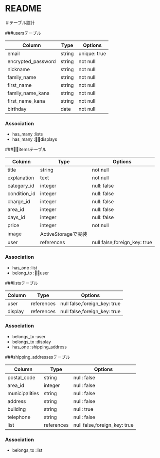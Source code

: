 # README

＃テーブル設計

###usersテーブル 

| Column              | Type       | Options            |
| ------------------- | ---------- | ------------------ |
| email               | string     | unique: true       | ←重複したemailは保存できないようにするため
| encrypted_password  | string     | not null           |
| nickname            | string     | not null           |
| family_name         | string     | not null           |
| first_name          | string     | not null           |
| family_name_kana    | string     | not null           |
| first_name_kana     | string     | not null           |
| birthday            | date       | not null           |


### Association

- has_many :lists
- has_many :displays


###itemsテーブル

| Column       | Type               | Options            |
| -------------| ------------------ | ------------------ |
| title        | string             | not null           |
| explanation  | text               | not null           |
| category_id  | integer            | null: false        |
| condition_id | integer            | null: false        |  
| charge_id    | integer            | null: false        |
| area_id      | integer            | null: false        |
| days_id      | integer            | null: false        |
| price        | integer             | not null           |
| image        | ActiveStorageで実装 |                    |
| user         | references         | null false,foreign_key: true |

### Association

- has_one :list
- belong_to :user
<!-- １対多数 -->

###listsテーブル

| Column        | Type        | Options    |
|-------------- | ------------| ---------- |
| user          | references  | null false,foreign_key: true |
| display       | references  | null false,foreign_key: true |

### Association

- belongs_to :user
- belongs_to :display
- has_one    :shipping_address

<!-- 一対一 -->

###shipping_addressesテーブル

| Column           | Type        | Options       |
|----------------- | ----------- | ------------- |
| postal_code      | string      | null: false   |←ActiveHashを用いての実装
| area_id          | integer     | null: false   |
| municipalities   | string      | null: false   |
| address          | string      | null: false   |
| building         | string      | null: true    |
| telephone        | string      | null: false   |
| list             | references  | null false,foreign_key: true |

### Association

- belongs_to :list
<!-- 一対一 -->


<!-- ###commentsテーブル

| Column    | Type        | Options    |
|---------- | ------------| ---------- |
| text      | text        | not null   |
| user      | references  |            |
| display   | references  |            |

### Association

- belongs_to :user
- belongs_to :display
一対一 -->